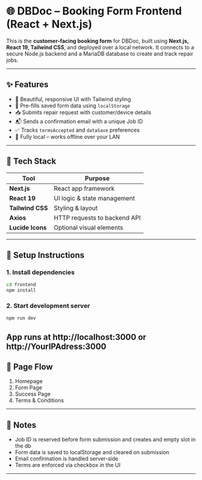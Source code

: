 # 🌐 DBDoc – Booking Form Frontend (React + Next.js)

This is the **customer-facing booking form** for DBDoc, built using **Next.js, React 19, Tailwind CSS**, and deployed over a local network. It connects to a secure Node.js backend and a MariaDB database to create and track repair jobs.

---

## ✨ Features

- 🎨 Beautiful, responsive UI with Tailwind styling
- 🧠 Pre-fills saved form data using `localStorage`
- 📥 Submits repair request with customer/device details
- 📬 Sends a confirmation email with a unique Job ID
- ✅ Tracks `termsAccepted` and `dataSave` preferences
- 🔐 Fully local – works offline over your LAN

---

## 📐 Tech Stack

| Tool       | Purpose                     |
|------------|-----------------------------|
| **Next.js**| React app framework         |
| **React 19** | UI logic & state management |
| **Tailwind CSS** | Styling & layout        |
| **Axios**  | HTTP requests to backend API |
| **Lucide Icons** | Optional visual elements  |

---

## 🚀 Setup Instructions

### 1. Install dependencies

```bash
cd frontend
npm install
```
### 2. Start development server
```bash
npm run dev
```
App runs at http://localhost:3000 or http://YourIPAdress:3000
---
## 🔄️ Page Flow
1. Homepage  
2. Form Page
3. Success Page
4. Terms & Conditions
 ---

## 🧠 Notes
- Job ID is reserved before form submission and creates and empty slot in the db
- Form data is saved to localStorage and cleared on submission
- Email confirmation is handled server-side
- Terms are enforced via checkbox in the UI
---
   
